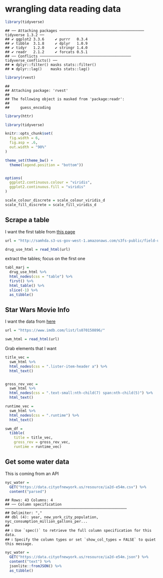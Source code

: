 wrangling data reading data
================

``` r
library(tidyverse)
```

    ## ── Attaching packages ─────────────────────────────────────── tidyverse 1.3.2 ──
    ## ✔ ggplot2 3.3.6     ✔ purrr   0.3.4
    ## ✔ tibble  3.1.8     ✔ dplyr   1.0.9
    ## ✔ tidyr   1.2.0     ✔ stringr 1.4.0
    ## ✔ readr   2.1.2     ✔ forcats 0.5.1
    ## ── Conflicts ────────────────────────────────────────── tidyverse_conflicts() ──
    ## ✖ dplyr::filter() masks stats::filter()
    ## ✖ dplyr::lag()    masks stats::lag()

``` r
library(rvest)
```

    ## 
    ## Attaching package: 'rvest'
    ## 
    ## The following object is masked from 'package:readr':
    ## 
    ##     guess_encoding

``` r
library(httr)
```

``` r
library(tidyverse)

knitr::opts_chunk$set(
  fig.width = 6,
  fig.asp = .6,
  out.width = "90%"
)

theme_set(theme_bw() +
  theme(legend.position = "bottom"))


options(
  ggplot2.continuous.colour = "viridis",
  ggplot2.continuous.fill = "viridis"
)

scale_colour_discrete = scale_colour_viridis_d
scale_fill_discrete = scale_fill_viridis_d
```

## Scrape a table

I want the first table from [this
page](http://samhda.s3-us-gov-west-1.amazonaws.com/s3fs-public/field-uploads/2k15StateFiles/NSDUHsaeShortTermCHG2015.htm)

``` r
url = "http://samhda.s3-us-gov-west-1.amazonaws.com/s3fs-public/field-uploads/2k15StateFiles/NSDUHsaeShortTermCHG2015.htm"

drug_use_html = read_html(url)
```

extract the tables; focus on the first one

``` r
tabl_marj =
  drug_use_html %>% 
  html_nodes(css = "table") %>% 
  first() %>%
  html_table() %>% 
  slice(-1) %>% 
  as_tibble()
```

## Star Wars Movie Info

I want the data from
[here](%22https://www.imdb.com/list/ls070150896/%22)

``` r
url = "https://www.imdb.com/list/ls070150896/"

swm_html = read_html(url)
```

Grab elements that I want

``` r
title_vec = 
  swm_html %>% 
  html_nodes(css = ".lister-item-header a") %>% 
  html_text()


gross_rev_vec = 
  swm_html %>% 
  html_nodes(css = ".text-small:nth-child(7) span:nth-child(5)") %>% 
  html_text()

runtime_vec =
  swm_html %>% 
  html_nodes(css = ".runtime") %>% 
  html_text()

swm_df =
  tibble(
    title = title_vec,
    gross_rev = gross_rev_vec,
    runtime = runtime_vec)
```

## Get some water data

This is coming from an API

``` r
nyc_water =
  GET("https://data.cityofnewyork.us/resource/ia2d-e54m.csv") %>% 
  content("parsed")
```

    ## Rows: 43 Columns: 4
    ## ── Column specification ────────────────────────────────────────────────────────
    ## Delimiter: ","
    ## dbl (4): year, new_york_city_population, nyc_consumption_million_gallons_per...
    ## 
    ## ℹ Use `spec()` to retrieve the full column specification for this data.
    ## ℹ Specify the column types or set `show_col_types = FALSE` to quiet this message.

``` r
nyc_water =
  GET("https://data.cityofnewyork.us/resource/ia2d-e54m.json") %>% 
  content("text") %>% 
  jsonlite::fromJSON() %>% 
  as_tibble()
```
